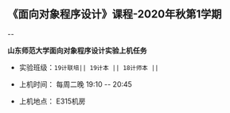 

## 《面向对象程序设计》课程-2020年秋第1学期

--

**山东师范大学面向对象程序设计实验上机任务**


* 实验班级：`19计联培|| 19计本 || 18计师本 ||`

* 上机时间： 每周二晚 19:10 -- 20:45

* 上机地点：  E315机房 

